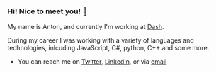 ### Hi! Nice to meet you! 👋

My name is Anton, and currently I'm working at <a href="https://dash.org" target="_blank">Dash</a>.

During my career I was working with a variety of languages and technologies, inlcuding JavaScript, C#, python, C++ and some more.

- You can reach me on [Twitter](https://twitter.com/antouhou), [LinkedIn](https://www.linkedin.com/in/anton-suprunchuk-787286103/), or via [email](mailto:anton.suprunchuk@gmail.com)

<!--
**antouhou/antouhou** is a ✨ _special_ ✨ repository because its `README.md` (this file) appears on your GitHub profile.

Here are some ideas to get you started:

- 🔭 I’m currently working on ...
- 🌱 I’m currently learning ...
- 👯 I’m looking to collaborate on ...
- 🤔 I’m looking for help with ...
- 💬 Ask me about ...
- 📫 How to reach me: ...
- 😄 Pronouns: ...
- ⚡ Fun fact: ...
-->
